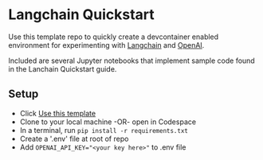 # Langchain Quickstart
Use this template repo to quickly create a devcontainer enabled environment for experimenting with [Langchain](https://python.langchain.com/docs/get_started/quickstart) 
and [OpenAI](https://openai.com/).

Included are several Jupyter notebooks that implement sample code found in the Lanchain Quickstart guide.

## Setup
- Click [Use this template](https://github.com/pjirsa/langchain-quickstart/generate)
- Clone to your local machine -OR- open in Codespace
- In a terminal, run `pip install -r requirements.txt`
- Create a '.env' file at root of repo
- Add `OPENAI_API_KEY="<your key here>"` to .env file
